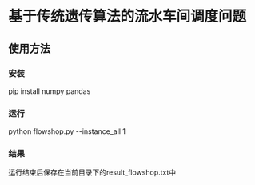 # 基于传统遗传算法的流水车间调度问题
 
## 使用方法

### 安装

  pip install numpy pandas

### 运行
  python flowshop.py --instance_all 1

### 结果
  运行结束后保存在当前目录下的result_flowshop.txt中
